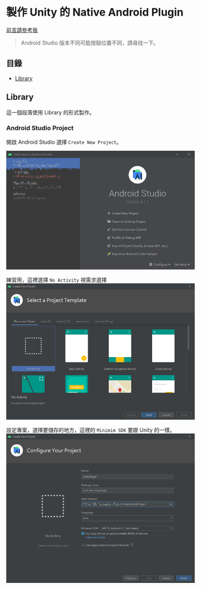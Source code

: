# 製作 Unity 的 Native Android Plugin
[前言請參考我](Unity-native-ios-plugin.md)
> Android Studio 版本不同可能按鈕位置不同，請尋找一下。

## 目錄
- [Library](#library)

## Library
這一個段落使用 Library 的形式製作。

### Android Studio Project
開啟 Android Studio 選擇 `Create New Project`。

![Create new project in android studio](Upload/UnityNativeAndroidPlugin/AndroidStudio_create_project.png)

練習用，這裡選擇 `No Activity` 視需求選擇
![Select a project template](Upload/UnityNativeAndroidPlugin/AndroidStudio_select_project_template.png)

設定專案，選擇要儲存的地方，這裡的 `Minimim SDK` 要跟 Unity 的一樣。
![Configure your project](Upload/UnityNativeAndroidPlugin/AndroidStudio_configure_project.png)   
